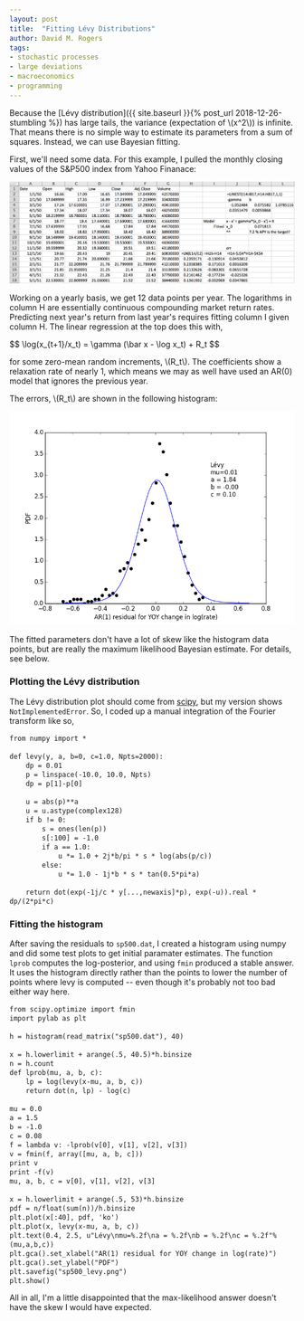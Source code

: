 ```yaml
---
layout: post
title:  "Fitting Lévy Distributions"
author: David M. Rogers
tags:
- stochastic processes
- large deviations
- macroeconomics
- programming
---
```


  Because the [Lévy distribution]({{ site.baseurl }}{% post_url 2018-12-26-stumbling %})
has large tails, the variance (expectation of \\\(x^2\\\)) is infinite.
That means there is no simple way to estimate its parameters from a
sum of squares.  Instead, we can use Bayesian fitting.

  First, we'll need some data.  For this example, I pulled the
monthly closing values of the S&P500 index from Yahoo Finanace:

![Fitting an AR(1) to YOY returns](/assets/images/sp500_fit.png)

Working on a yearly basis, we get 12 data points per year.
The logarithms in column H are essentially continuous compounding
market return rates.  Predicting next year's return from last year's
requires fitting column I given column H.  The linear regression
at the top does this with,

<p>
  $$ \log(x_{t+1}/x_t) = \gamma (\bar x - \log x_t) + R_t $$
</p>

for some zero-mean random increments, \\\(R_t\\\).
The coefficients show a relaxation rate of nearly 1, which
means we may as well have used an AR(0) model that ignores
the previous year.

The errors, \\\(R_t\\\) are shown in the following histogram:

![Fitting S&P500 returns](/assets/images/sp500_levy.png)

The fitted parameters don't have a lot of skew like
the histogram data points, but are really the maximum
likelihood Bayesian estimate.  For details, see below.

### Plotting the Lévy distribution

The Lévy distribution plot should come from [scipy][stable], but
my version shows `NotImplementedError`.  So, I coded
up a manual integration of the Fourier transform like so,

```
from numpy import *

def levy(y, a, b=0, c=1.0, Npts=2000):
    dp = 0.01
    p = linspace(-10.0, 10.0, Npts)
    dp = p[1]-p[0]

    u = abs(p)**a
    u = u.astype(complex128)
    if b != 0:
        s = ones(len(p))
        s[:100] = -1.0
        if a == 1.0:
            u *= 1.0 + 2j*b/pi * s * log(abs(p/c))
        else:
            u *= 1.0 - 1j*b * s * tan(0.5*pi*a)

    return dot(exp(-1j/c * y[...,newaxis]*p), exp(-u)).real * dp/(2*pi*c)
```

### Fitting the histogram

After saving the residuals to `sp500.dat`, I created
a histogram using numpy and did some test plots
to get initial paramater estimates.
The function `lprob` computes the log-posterior,
and using `fmin` produced a stable answer.
It uses the histogram directly rather than the points
to lower the number of points where levy is computed
-- even though it's probably not too bad either way here.

```
from scipy.optimize import fmin
import pylab as plt

h = histogram(read_matrix("sp500.dat"), 40)

x = h.lowerlimit + arange(.5, 40.5)*h.binsize
n = h.count
def lprob(mu, a, b, c):
    lp = log(levy(x-mu, a, b, c))
    return dot(n, lp) - log(c)

mu = 0.0
a = 1.5
b = -1.0
c = 0.08
f = lambda v: -lprob(v[0], v[1], v[2], v[3])
v = fmin(f, array([mu, a, b, c]))
print v
print -f(v)
mu, a, b, c = v[0], v[1], v[2], v[3]

x = h.lowerlimit + arange(.5, 53)*h.binsize
pdf = n/float(sum(n))/h.binsize
plt.plot(x[:40], pdf, 'ko')
plt.plot(x, levy(x-mu, a, b, c))
plt.text(0.4, 2.5, u"Lévy\nmu=%.2f\na = %.2f\nb = %.2f\nc = %.2f"%(mu,a,b,c))
plt.gca().set_xlabel("AR(1) residual for YOY change in log(rate)")
plt.gca().set_ylabel("PDF")
plt.savefig("sp500_levy.png")
plt.show()
```

All in all, I'm a little disappointed that
the max-likelihood answer doesn't have the skew
I would have expected.

 [stable]: https://docs.scipy.org/doc/scipy/reference/generated/scipy.stats.levy_stable.html "Lévy Stable Distribution"
